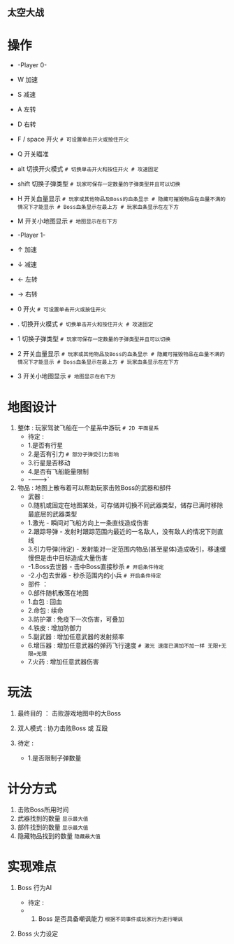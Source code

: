 ## 太空大战

# 操作

* -Player 0-
* W             加速
* S             减速
* A             左转
* D             右转
* F / space     开火 `# 可设置单击开火或按住开火` 
* Q             开关瞄准
* alt           切换开火模式 `# 切换单击开火和按住开火 # 攻速固定` 
* shift         切换子弹类型 `# 玩家可保存一定数量的子弹类型并且可以切换` 
* H             开关血量显示 `# 玩家或其他物品及Boss的血条显示 # 隐藏可摧毁物品在血量不满的情况下才能显示 # Boss血条显示在最上方 # 玩家血条显示在左下方` 
* M             开关小地图显示 `# 地图显示在右下方` 

* -Player 1-
* ↑             加速
* ↓             减速
* ←             左转
* →             右转
* 0             开火 `# 可设置单击开火或按住开火` 
* . 切换开火模式 `# 切换单击开火和按住开火 # 攻速固定` 
* 1             切换子弹类型 `# 玩家可保存一定数量的子弹类型并且可以切换` 
* 2             开关血量显示 `# 玩家或其他物品及Boss的血条显示 # 隐藏可摧毁物品在血量不满的情况下才能显示 # Boss血条显示在最上方 # 玩家血条显示在左下方` 
* 3             开关小地图显示 `# 地图显示在右下方` 

# 地图设计

1. 整体 : 玩家驾驶飞船在一个星系中游玩 `# 2D 平面星系` 
    - 待定 :
    - 1.是否有行星
    - 2.是否有引力 `# 部分子弹受引力影响` 
    - 3.行星是否移动
    - 4.是否有飞船能量限制 
    - ---->`
2. 物品 : 地图上散布着可以帮助玩家击败Boss的武器和部件 
    - 武器 :
    - 0.随机或固定在地图某处，可存储并切换不同武器类型，储存已满时移除最底层的武器类型
    - 1.激光 - 瞬间对飞船方向上一条直线造成伤害
    - 2.跟踪导弹 - 发射时跟踪范围内最近的一名敌人，没有敌人的情况下则直线
    - 3.引力导弹(待定) - 发射能对一定范围内物品(甚至星体)造成吸引，移速缓慢但是击中目标造成大量伤害
    - -1.Boss去世器 - 击中Boss直接秒杀 `# 开启条件待定` 
    - -2.小包去世器 - 秒杀范围内的小兵 `# 开启条件待定` 
    - 部件 ：
    - 0.部件随机散落在地图
    - 1.血包 : 回血
    - 2.命包 : 续命
    - 3.防护罩 : 免疫下一次伤害，可叠加
    - 4.铁皮 : 增加防御力
    - 5.副武器 : 增加任意武器的发射频率
    - 6.增压器 : 增加任意武器的弹药飞行速度 `# 激光 速度已满加不加一样 无限+无限=无限` 
    - 7.火药 : 增加任意武器伤害

# 玩法

1. 最终目的 ： 击败游戏地图中的大Boss
2. 双人模式 : 协力击败Boss 或 互殴

0. 待定 : 
    - 1.是否限制子弹数量

# 计分方式

1. 击败Boss所用时间
2. 武器找到的数量 `显示最大值` 
3. 部件找到的数量 `显示最大值` 
4. 隐藏物品找到的数量 `隐藏最大值` 

# 实现难点

1. Boss 行为AI 

   - 待定 : 
   - 1. Boss 是否具备嘲讽能力 `根据不同事件或玩家行为进行嘲讽` 

2. Boss 火力设定

